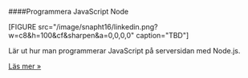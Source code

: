 ####Programmera JavaScript Node

[FIGURE src="/image/snapht16/linkedin.png?w=c8&h=100&cf&sharpen&a=0,0,0,0" caption="TBD"]

Lär ut hur man programmerar JavaScript på serversidan med Node.js.

[Läs mer »](#)
